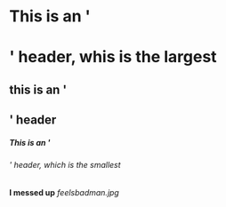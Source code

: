 # This is an '<h1>' header, whis is the largest

## this is an '<h2>' header

##### This is an '<h6>' header, which is the smallest


**I messed up** _feelsbadman.jpg_

